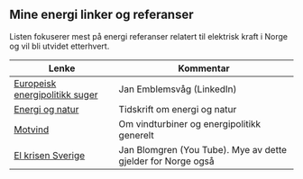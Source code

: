 ## Mine energi linker og referanser

Listen fokuserer mest på energi referanser relatert til elektrisk kraft i Norge og vil bli utvidet etterhvert. 

| Lenke                                                                                                                                                                                          | Kommentar                                                    |
|------------------------------------------------------------------------------------------------------------------------------------------------------------------------------------------------|--------------------------------------------------------------|
| [Europeisk energipolitikk suger](https://www.linkedin.com/pulse/european-energy-policy-kills-competitiveness-without-any-emblemsv%25C3%25A5g-ah39f/?trackingId=J%2B12DFDCTvCmNHZqb4bhxA%3D%3D) | Jan Emblemsvåg  (LinkedIn)                                   | 
| [Energi og natur](https://energiognatur.no/energipolitikk-pa-naturens-premisser/)                                                                                                              | Tidskrift om energi og natur                                 |
| [Motvind](https://motvind.org/energi-2/)                                                                                                                                                       | Om vindturbiner og energipolitikk generelt                   |
| [El krisen Sverige](https://www.youtube.com/watch?v=0Oh_w5KrEVc)                                                                                                                               | Jan Blomgren (You Tube). Mye av dette gjelder for Norge også |



